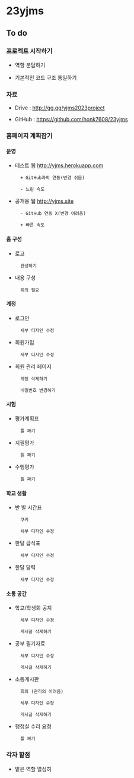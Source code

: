 # 23yjms

## To do

### 프로젝트 시작하기

- 역할 분담하기

- 기본적인 코드 구조 통일하기

### 자료

- Drive : http://gg.gg/yjms2023project

- GitHub : https://github.com/honk7608/23yjms

### 홈페이지 계획잡기

#### 운영

- 테스트 웹 http://yjms.herokuapp.com

        + GitHub과의 연동(변경 쉬움)

        - 느린 속도

- 공개용 웹 http://yjms.site

        - GitHub 연동 X(변경 어려움)
        
        + 빠른 속도

#### 홈 구성

- 로고

        완성하기

- 내용 구성

        회의 필요

#### 계정

- 로그인

        세부 디자인 수정

- 회원가입

        세부 디자인 수정

- 회원 관리 페이지

        계정 삭제하기

        비밀번호 변경하기

#### 시험

- 평가계획표

        틀 짜기

- 지필평가

        틀 짜기

- 수행평가

        틀 짜기

#### 학교 생활

- 반 별 시간표

        쿠키

        세부 디자인 수정

- 한달 급식표 

        세부 디자인 수정

- 한달 달력
        
        세부 디자인 수정
        
#### 소통 공간

- 학교/학생회 공지
        
        세부 디자인 수정

        게시글 삭제하기

- 공부 필기자료

        세부 디자인 수정

        게시글 삭제하기

- 소통게시판

        회의 (관리의 어려움)

        세부 디자인 수정

        게시글 삭제하기

- 행정실 수리 요청

        틀 짜기

### 각자 할점

- 맡은 역할 열심히

